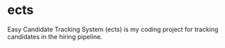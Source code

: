 ects
====

Easy Candidate Tracking System (ects) is my coding project for tracking candidates in the hiring pipeline.

